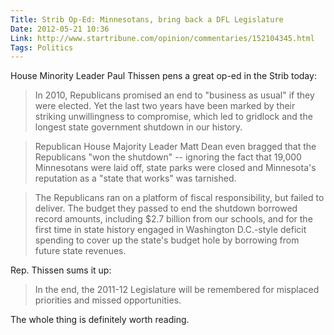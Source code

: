 ```yaml
---
Title: Strib Op-Ed: Minnesotans, bring back a DFL Legislature
Date: 2012-05-21 10:36
Link: http://www.startribune.com/opinion/commentaries/152104345.html
Tags: Politics
---
```

House Minority Leader Paul Thissen pens a great op-ed in the Strib today:

> In 2010, Republicans promised an end to "business as usual" if they were elected. Yet the last two years have been marked by their striking unwillingness to compromise, which led to gridlock and the longest state government shutdown in our history.

> Republican House Majority Leader Matt Dean even bragged that the Republicans "won the shutdown" -- ignoring the fact that 19,000 Minnesotans were laid off, state parks were closed and Minnesota's reputation as a "state that works" was tarnished.

> The Republicans ran on a platform of fiscal responsibility, but failed to deliver. The budget they passed to end the shutdown borrowed record amounts, including $2.7 billion from our schools, and for the first time in state history engaged in Washington D.C.-style deficit spending to cover up the state's budget hole by borrowing from future state revenues.

Rep. Thissen sums it up:

 > In the end, the 2011-12 Legislature will be remembered for misplaced priorities and missed opportunities.
 
 The whole thing is definitely worth reading.